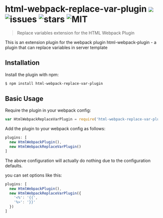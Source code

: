 # html-webpack-replace-var-plugin ![](https://badge.fury.io/js/html-webpack-replace-var-plugin.svg) ![issues](https://img.shields.io/github/issues/gssan/html-webpack-replace-var-plugin.svg) ![stars](https://img.shields.io/github/stars/gssan/html-webpack-replace-var-plugin.svg) ![MIT](https://img.shields.io/badge/license-MIT-blue.svg)
> Replace variables extension for the HTML Webpack Plugin

This is an extension plugin for the webpack plugin html-webpack-plugin - a plugin that can replace variables in server template

## Installation
Install the plugin with npm:

```bash
$ npm install html-webpack-replace-var-plugin
```

## Basic Usage

Require the plugin in your webpack config:

```js
var HtmlWebpackReplaceVarPlugin = require('html-webpack-replace-var-plugin');
```

Add the plugin to your webpack config as follows:

```js
plugins: [
  new HtmlWebpackPlugin(),
  new HtmlWebpackReplaceVarPlugin()
]
```

The above configuration will actually do nothing due to the configuration defaults.

you can set options like this:

```js
plugins: [
  new HtmlWebpackPlugin(),
  new HtmlWebpackReplaceVarPlugin({
    '<%': '{{',
    '%>': '}}'
  })
]
```

